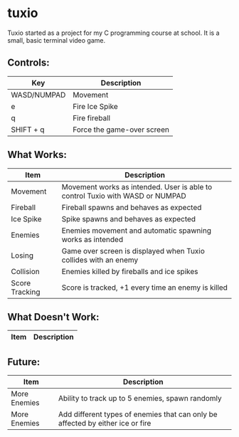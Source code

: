 # tuxio
Tuxio started as a project for my C programming course at school. It is a small, basic terminal video game.

## Controls:
| Key | Description |
| --- | --- |
| WASD/NUMPAD | Movement |
| e | Fire Ice Spike |
| q | Fire fireball |
| SHIFT + q | Force the game-over screen |
  
## What Works:
| Item | Description |
| --- | --- |
| Movement | Movement works as intended. User is able to control Tuxio with WASD or NUMPAD |
| Fireball | Fireball spawns and behaves as expected |  
| Ice Spike | Spike spawns and behaves as expected |
| Enemies | Enemies movement and automatic spawning works as intended |
| Losing | Game over screen is displayed when Tuxio collides with an enemy |
| Collision | Enemies killed by fireballs and ice spikes |
| Score Tracking | Score is tracked, +1 every time an enemy is killed |

## What Doesn't Work:
| Item | Description |
| --- | --- |

## Future:
| Item | Description |
| --- | --- |
| More Enemies | Ability to track up to 5 enemies, spawn randomly |
| More Enemies | Add different types of enemies that can only be affected by either ice or fire |
